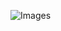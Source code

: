 ![Images](https://github.com/wujjpp/gitlab-gitlab-cli-gitlab-runner-docker-swarm-elk/blob/master/Gitlab%20CICD.png)
